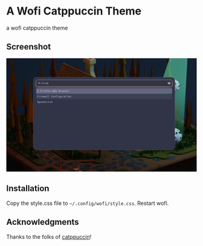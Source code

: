 # A Wofi Catppuccin Theme

a wofi catppuccin theme

## Screenshot

![](assets/screenshot.png)

## Installation

Copy the style.css file to `~/.config/wofi/style.css`. Restart wofi.


## Acknowledgments

Thanks to the folks of [catppuccin](https://github.com/catppuccin/catppuccin)!
